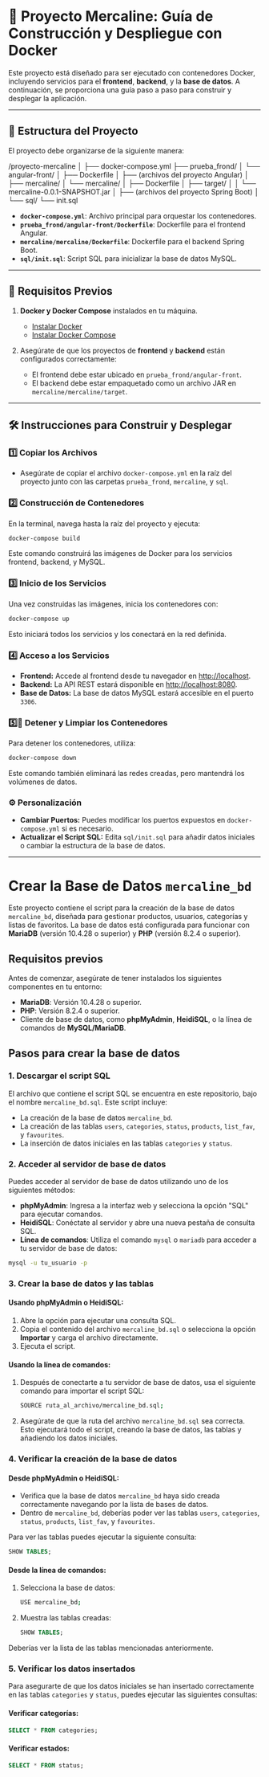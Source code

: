 # 🚀 Proyecto Mercaline: Guía de Construcción y Despliegue con Docker

Este proyecto está diseñado para ser ejecutado con contenedores Docker, incluyendo servicios para el **frontend**, **backend**, y la **base de datos**. A continuación, se proporciona una guía paso a paso para construir y desplegar la aplicación.

---

## 📂 Estructura del Proyecto

El proyecto debe organizarse de la siguiente manera:

/proyecto-mercaline
│
├── docker-compose.yml
├── prueba_frond/
│   └── angular-front/
│       ├── Dockerfile
│       ├── (archivos del proyecto Angular)
│
├── mercaline/
│   └── mercaline/
│       ├── Dockerfile
│       ├── target/
│       │   └── mercaline-0.0.1-SNAPSHOT.jar
│       ├── (archivos del proyecto Spring Boot)
│
└── sql/
    └── init.sql


- **`docker-compose.yml`**: Archivo principal para orquestar los contenedores.
- **`prueba_frond/angular-front/Dockerfile`**: Dockerfile para el frontend Angular.
- **`mercaline/mercaline/Dockerfile`**: Dockerfile para el backend Spring Boot.
- **`sql/init.sql`**: Script SQL para inicializar la base de datos MySQL.

---

## 📜 Requisitos Previos

1. **Docker y Docker Compose** instalados en tu máquina.
   - [Instalar Docker](https://docs.docker.com/get-docker/)
   - [Instalar Docker Compose](https://docs.docker.com/compose/install/)

2. Asegúrate de que los proyectos de **frontend** y **backend** están configurados correctamente:
   - El frontend debe estar ubicado en `prueba_frond/angular-front`.
   - El backend debe estar empaquetado como un archivo JAR en `mercaline/mercaline/target`.

---

## 🛠️ Instrucciones para Construir y Desplegar

### 1️⃣ Copiar los Archivos
- Asegúrate de copiar el archivo `docker-compose.yml` en la raíz del proyecto junto con las carpetas `prueba_frond`, `mercaline`, y `sql`.

### 2️⃣ Construcción de Contenedores
En la terminal, navega hasta la raíz del proyecto y ejecuta:

```bash
docker-compose build
````
Este comando construirá las imágenes de Docker para los servicios frontend, backend, y MySQL.

### 3️⃣ Inicio de los Servicios
Una vez construidas las imágenes, inicia los contenedores con:

```bash
docker-compose up
```
Esto iniciará todos los servicios y los conectará en la red definida.

### 4️⃣ Acceso a los Servicios
- **Frontend:** Accede al frontend desde tu navegador en [http://localhost](http://localhost).
- **Backend:** La API REST estará disponible en [http://localhost:8080](http://localhost:8080).
- **Base de Datos:** La base de datos MySQL estará accesible en el puerto `3306`.

### 5️⃣🧹 Detener y Limpiar los Contenedores
Para detener los contenedores, utiliza:

```bash
docker-compose down
```
Este comando también eliminará las redes creadas, pero mantendrá los volúmenes de datos.


### ⚙️ Personalización
- **Cambiar Puertos:** Puedes modificar los puertos expuestos en `docker-compose.yml` si es necesario.
- **Actualizar el Script SQL:** Edita `sql/init.sql` para añadir datos iniciales o cambiar la estructura de la base de datos.

---

# Crear la Base de Datos `mercaline_bd`

Este proyecto contiene el script para la creación de la base de datos `mercaline_bd`, diseñada para gestionar productos, usuarios, categorías y listas de favoritos. La base de datos está configurada para funcionar con **MariaDB** (versión 10.4.28 o superior) y **PHP** (versión 8.2.4 o superior).

## Requisitos previos

Antes de comenzar, asegúrate de tener instalados los siguientes componentes en tu entorno:

- **MariaDB**: Versión 10.4.28 o superior.
- **PHP**: Versión 8.2.4 o superior.
- Cliente de base de datos, como **phpMyAdmin**, **HeidiSQL**, o la línea de comandos de **MySQL/MariaDB**.

## Pasos para crear la base de datos

### 1. Descargar el script SQL

El archivo que contiene el script SQL se encuentra en este repositorio, bajo el nombre `mercaline_bd.sql`. Este script incluye:

- La creación de la base de datos `mercaline_bd`.
- La creación de las tablas `users`, `categories`, `status`, `products`, `list_fav`, y `favourites`.
- La inserción de datos iniciales en las tablas `categories` y `status`.

### 2. Acceder al servidor de base de datos

Puedes acceder al servidor de base de datos utilizando uno de los siguientes métodos:

- **phpMyAdmin**: Ingresa a la interfaz web y selecciona la opción "SQL" para ejecutar comandos.
- **HeidiSQL**: Conéctate al servidor y abre una nueva pestaña de consulta SQL.
- **Línea de comandos**: Utiliza el comando `mysql` o `mariadb` para acceder a tu servidor de base de datos:

```bash
mysql -u tu_usuario -p
```

### 3. Crear la base de datos y las tablas

#### Usando phpMyAdmin o HeidiSQL:

1. Abre la opción para ejecutar una consulta SQL.
2. Copia el contenido del archivo `mercaline_bd.sql` o selecciona la opción **Importar** y carga el archivo directamente.
3. Ejecuta el script.

#### Usando la línea de comandos:

1. Después de conectarte a tu servidor de base de datos, usa el siguiente comando para importar el script SQL:

    ```bash
    SOURCE ruta_al_archivo/mercaline_bd.sql;
    ```

2. Asegúrate de que la ruta del archivo `mercaline_bd.sql` sea correcta. Esto ejecutará todo el script, creando la base de datos, las tablas y añadiendo los datos iniciales.

### 4. Verificar la creación de la base de datos

#### Desde phpMyAdmin o HeidiSQL:

- Verifica que la base de datos `mercaline_bd` haya sido creada correctamente navegando por la lista de bases de datos.
- Dentro de `mercaline_bd`, deberías poder ver las tablas `users`, `categories`, `status`, `products`, `list_fav`, y `favourites`.

Para ver las tablas puedes ejecutar la siguiente consulta:

```sql
SHOW TABLES;
```
#### Desde la línea de comandos:

1. Selecciona la base de datos:

    ```bash
    USE mercaline_bd;
    ```

2. Muestra las tablas creadas:

    ```sql
    SHOW TABLES;
    ```

Deberías ver la lista de las tablas mencionadas anteriormente.

### 5. Verificar los datos insertados

Para asegurarte de que los datos iniciales se han insertado correctamente en las tablas `categories` y `status`, puedes ejecutar las siguientes consultas:

#### Verificar categorías:

```sql
SELECT * FROM categories;
````
#### Verificar estados:
```sql
SELECT * FROM status;
````


